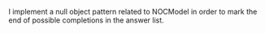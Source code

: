 I implement a null object pattern related to NOCModel in order to mark the end of possible completions in the answer list. 